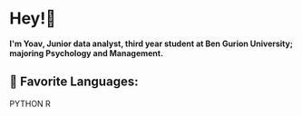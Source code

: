 # Hey!:wave:
 
**I'm Yoav, Junior data analyst, third year student at Ben Gurion University; majoring Psychology and Management.**

## 📄 Favorite Languages:
PYTHON R
